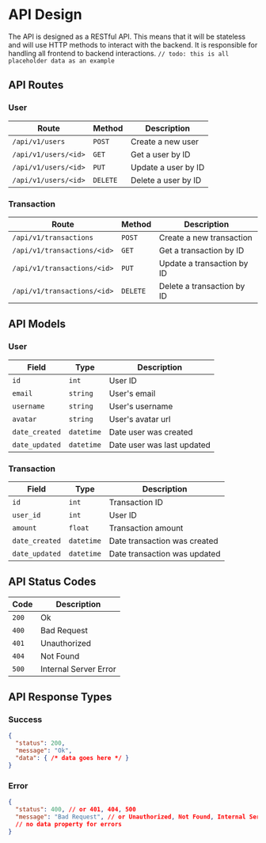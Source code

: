 # API Design
The API is designed as a RESTful API. This means that it will be stateless and will use HTTP methods to interact with the backend. It is responsible for handling all frontend to backend interactions.
`// todo: this is all placeholder data as an example`

## API Routes
### User
| Route                          | Method      | Description                    |
| ------------------------------ | ----------- | ------------------------------ |
| `/api/v1/users`                | `POST`      | Create a new user              |
| `/api/v1/users/<id>`           | `GET`       | Get a user by ID               |
| `/api/v1/users/<id>`           | `PUT`       | Update a user by ID            |
| `/api/v1/users/<id>`           | `DELETE`    | Delete a user by ID            |

### Transaction
| Route                          | Method      | Description                    |
| ------------------------------ | ----------- | ------------------------------ |
| `/api/v1/transactions`         | `POST`      | Create a new transaction       |
| `/api/v1/transactions/<id>`    | `GET`       | Get a transaction by ID        |
| `/api/v1/transactions/<id>`    | `PUT`       | Update a transaction by ID     |
| `/api/v1/transactions/<id>`    | `DELETE`    | Delete a transaction by ID     |

## API Models
### User
| Field                          | Type        | Description                    |
| ------------------------------ | ----------- | ------------------------------ |
| `id`                           | `int`       | User ID                        |
| `email`                        | `string`    | User's email                   |
| `username`                     | `string`    | User's username                |
| `avatar`                       | `string`    | User's avatar url              |
| `date_created`                 | `datetime`  | Date user was created          |
| `date_updated`                 | `datetime`  | Date user was last updated     |

### Transaction
| Field                          | Type        | Description                    |
| ------------------------------ | ----------- | ------------------------------ |
| `id`                           | `int`       | Transaction ID                 |
| `user_id`                      | `int`       | User ID                        |
| `amount`                       | `float`     | Transaction amount             |
| `date_created`                 | `datetime`  | Date transaction was created   |
| `date_updated`                 | `datetime`  | Date transaction was updated   |

## API Status Codes
| Code                           | Description                    |
| ------------------------------ | ------------------------------ |
| `200`                          | Ok                             |
| `400`                          | Bad Request                    |
| `401`                          | Unauthorized                   |
| `404`                          | Not Found                      |
| `500`                          | Internal Server Error          |

## API Response Types
### Success
```json
{
  "status": 200,
  "message": "Ok",
  "data": { /* data goes here */ }
}
```

### Error
```json
{
  "status": 400, // or 401, 404, 500
  "message": "Bad Request", // or Unauthorized, Not Found, Internal Server Error
  // no data property for errors
}
```
